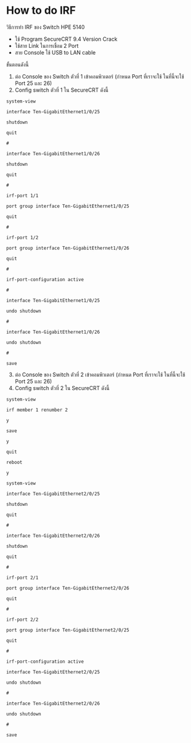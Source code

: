 # How to do IRF
วิธีการทำ IRF ของ Switch HPE 5140

 - ใช้ Program SecureCRT 9.4 Version Crack
 - ใช้สาย Link ในการเชื่อม 2 Port
 - สาย Console ใช้ USB to LAN cable

ขั้นตอนดังนี้
1. ต่อ Console ของ Switch ตัวที่ 1 เข้าคอมพิวเตอร์ (กำหนด Port ที่เราจะใช้ ในที่นี้จะใช้ Port 25 และ 26)
2. Config switch ตัวที่ 1 ใน SecureCRT ดังนี้
~~~
system-view

interface Ten-GigabitEthernet1/0/25

shutdown

quit

#

interface Ten-GigabitEthernet1/0/26

shutdown

quit

#

irf-port 1/1

port group interface Ten-GigabitEthernet1/0/25

quit

#

irf-port 1/2

port group interface Ten-GigabitEthernet1/0/26

quit

#

irf-port-configuration active

#

interface Ten-GigabitEthernet1/0/25

undo shutdown

#

interface Ten-GigabitEthernet1/0/26

undo shutdown

#

save
~~~
3. ต่อ Console ของ Switch ตัวที่ 2 เข้าคอมพิวเตอร์ (กำหนด Port ที่เราจะใช้ ในที่นี้จะใช้ Port 25 และ 26)
4. Config switch ตัวที่ 2 ใน SecureCRT ดังนี้
~~~
system-view

irf member 1 renumber 2

y

save

y

quit

reboot

y

system-view

interface Ten-GigabitEthernet2/0/25

shutdown

quit

#

interface Ten-GigabitEthernet2/0/26

shutdown

quit

#

irf-port 2/1

port group interface Ten-GigabitEthernet2/0/26

quit

#

irf-port 2/2

port group interface Ten-GigabitEthernet2/0/25

quit

#

irf-port-configuration active

interface Ten-GigabitEthernet2/0/25

undo shutdown

#

interface Ten-GigabitEthernet2/0/26

undo shutdown

#

save
~~~
